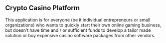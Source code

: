 ## Crypto Casino Platform

This application is for everyone (be it individual entrepreneurs or small organizations) who wants to quickly start their own online gaming business, but doesn’t have time and / or sufficient funds to develop a tailor made solution or buy expensive casino software packages from other vendors.
